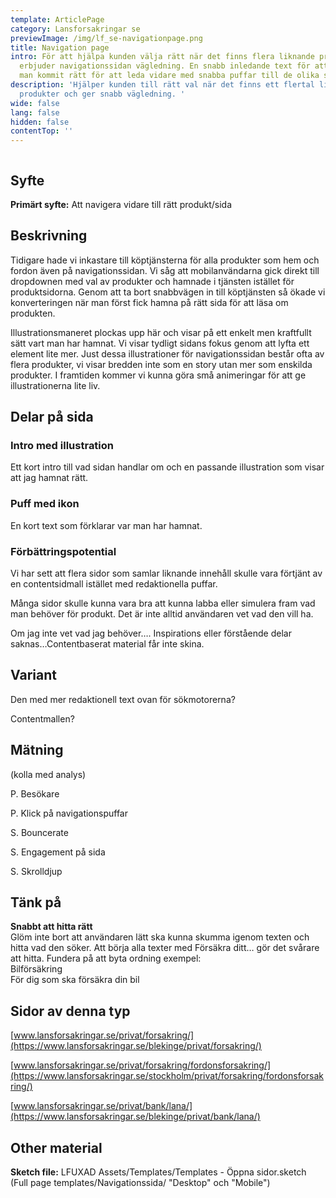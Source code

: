 ```yaml
---
template: ArticlePage
category: Lansforsakringar se
previewImage: /img/lf_se-navigationpage.png
title: Navigation page
intro: För att hjälpa kunden välja rätt när det finns flera liknande produkter
  erbjuder navigationssidan vägledning. En snabb inledande text för att visa att
  man kommit rätt för att leda vidare med snabba puffar till de olika sidorna.
description: 'Hjälper kunden till rätt val när det finns ett flertal liknande
  produkter och ger snabb vägledning. '
wide: false
lang: false
hidden: false
contentTop: ''
---
```


<figure class="Image null Image__wide"><img src="/img/lfse-navsida.jpg" srcset="/img/lfse-navsida.jpg 2x" alt=""><figcaption><div class="Image__caption"></div></figcaption></figure>

## Syfte

**Primärt syfte:** Att navigera vidare till rätt produkt/sida

## Beskrivning

Tidigare hade vi inkastare till köptjänsterna för alla produkter som hem och fordon även på navigationssidan. Vi såg att mobilanvändarna gick direkt till dropdownen med val av produkter och hamnade i tjänsten istället för produktsidorna. Genom att ta bort snabbvägen in till köptjänsten så ökade vi konverteringen när man först fick hamna på rätt sida för att läsa om produkten.

Illustrationsmaneret plockas upp här och visar på ett enkelt men kraftfullt sätt vart man har hamnat. Vi visar tydligt sidans fokus genom att lyfta ett element lite mer. Just dessa illustrationer för navigationssidan består ofta av flera produkter, vi visar bredden inte som en story utan mer som enskilda produkter. I framtiden kommer vi kunna göra små animeringar för att ge illustrationerna lite liv.

## Delar på sida

### Intro med illustration

Ett kort intro till vad sidan handlar om och en passande illustration som visar att jag hamnat rätt.

### Puff med ikon

En kort text som förklarar var man har hamnat.

### Förbättringspotential

Vi har sett att flera sidor som samlar liknande innehåll skulle vara förtjänt av en contentsidmall istället med redaktionella puffar.

Många sidor skulle kunna vara bra att kunna labba eller simulera fram vad man behöver för produkt. Det är inte alltid användaren vet vad den vill ha.

Om jag inte vet vad jag behöver…. Inspirations eller förstående delar saknas…Contentbaserat material får inte skina.

## Variant

Den med mer redaktionell text ovan för sökmotorerna?

Contentmallen?

## Mätning

(kolla med analys)

P. Besökare

P. Klick på navigationspuffar

S. Bouncerate

S. Engagement på sida

S. Skrolldjup

## Tänk på

**Snabbt att hitta rätt**\
Glöm inte bort att användaren lätt ska kunna skumma igenom texten och hitta vad den söker. Att börja alla texter med Försäkra ditt… gör det svårare att hitta. Fundera på att byta ordning exempel:\
Bilförsäkring\
För dig som ska försäkra din bil

## Sidor av denna typ

[www.lansforsakringar.se/privat/forsakring/](https://www.lansforsakringar.se/blekinge/privat/forsakring/)

[www.lansforsakringar.se/privat/forsakring/fordonsforsakring/](https://www.lansforsakringar.se/stockholm/privat/forsakring/fordonsforsakring/)

[www.lansforsakringar.se/privat/bank/lana/](https://www.lansforsakringar.se/blekinge/privat/bank/lana/)

## Other material[](https://lf-digitala-kanaler.github.io/components/web/button-and-links/buttons#other-material)

**Sketch file:** LFUXAD Assets/Templates/Templates - Öppna sidor.sketch (Full page templates/Navigationssida/ "Desktop" och "Mobile")
